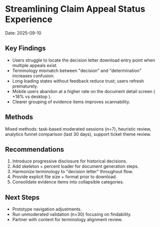 # Streamlining Claim Appeal Status Experience

Date: 2025-09-10

## Key Findings
- Users struggle to locate the decision letter download entry point when multiple appeals exist.
- Terminology mismatch between "decision" and "determination" increases confusion.
- Long loading states without feedback reduce trust; users refresh prematurely.
- Mobile users abandon at a higher rate on the document detail screen ( +18% vs desktop ).
- Clearer grouping of evidence items improves scannability.

## Methods
Mixed methods: task-based moderated sessions (n=7), heuristic review, analytics funnel comparison (last 30 days), support ticket theme review.

## Recommendations
1. Introduce progressive disclosure for historical decisions.
2. Add skeleton + percent loader for document generation steps.
3. Harmonize terminology to "decision letter" throughout flow.
4. Provide explicit file size + format prior to download.
5. Consolidate evidence items into collapsible categories.

## Next Steps
- Prototype navigation adjustments.
- Run unmoderated validation (n=30) focusing on findability.
- Partner with content for terminology alignment review.
